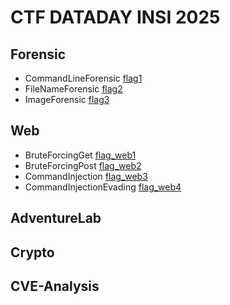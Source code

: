 # CTF DATADAY INSI 2025
## Forensic
* CommandLineForensic [flag1](https://github.com/SitrakaResearchAndPOC/CTF_INSI_2025/blob/main/flag1.md)
* FileNameForensic [flag2](https://github.com/SitrakaResearchAndPOC/CTF_INSI_2025/blob/main/flag2.md)
* ImageForensic [flag3](https://github.com/SitrakaResearchAndPOC/CTF_INSI_2025/blob/main/flag3.md) 

## Web
* BruteForcingGet [flag_web1](https://github.com/SitrakaResearchAndPOC/CTF_INSI_2025/blob/main/flag_web1.md)
* BruteForcingPost [flag_web2](https://github.com/SitrakaResearchAndPOC/CTF_INSI_2025/blob/main/flag_web2.md)
* CommandInjection [flag_web3](https://github.com/SitrakaResearchAndPOC/CTF_INSI_2025/blob/main/flag_web3.md)
* CommandInjectionEvading [flag_web4](https://github.com/SitrakaResearchAndPOC/CTF_INSI_2025/blob/main/flag_web4.md)

## AdventureLab

## Crypto

## CVE-Analysis
